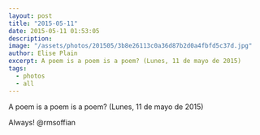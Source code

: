 ```yaml
---
layout: post
title: "2015-05-11"
date: 2015-05-11 01:53:05
description: 
image: "/assets/photos/201505/3b8e26113c0a36d87b2d0a4fbfd5c37d.jpg"
author: Elise Plain
excerpt: A poem is a poem is a poem? (Lunes, 11 de mayo de 2015)
tags: 
  - photos
  - all
---
```


A poem is a poem is a poem? (Lunes, 11 de mayo de 2015)
<p></p>
<p>Always! @rmsoffian</p>